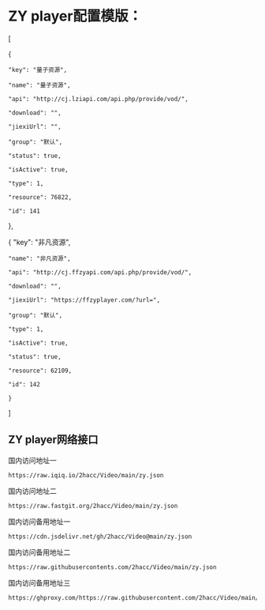 # ZY player配置模版：

[

  {
  
    "key": "量子资源",
    
    "name": "量子资源",
    
    "api": "http://cj.lziapi.com/api.php/provide/vod/",
    
    "download": "",
    
    "jiexiUrl": "",
    
    "group": "默认",
    
    "status": true,
    
    "isActive": true,
    
    "type": 1,
    
    "resource": 76822,
    
    "id": 141
    
  },

  {
    "key": "非凡资源",
    
    "name": "非凡资源",
    
    "api": "http://cj.ffzyapi.com/api.php/provide/vod/",
    
    "download": "",
    
    "jiexiUrl": "https://ffzyplayer.com/?url=",
    
    "group": "默认",
    
    "type": 1,
    
    "isActive": true,
    
    "status": true,
    
    "resource": 62109,
    
    "id": 142
    
    }
    
]

## ZY player网络接口
国内访问地址一
```
https://raw.iqiq.io/2hacc/Video/main/zy.json
```
国内访问地址二
```
https://raw.fastgit.org/2hacc/Video/main/zy.json
```
国内访问备用地址一
```
https://cdn.jsdelivr.net/gh/2hacc/Video@main/zy.json
```
国内访问备用地址二
```
https://raw.githubusercontents.com/2hacc/Video/main/zy.json
```
国内访问备用地址三
```
https://ghproxy.com/https://raw.githubusercontent.com/2hacc/Video/main/zy.json
